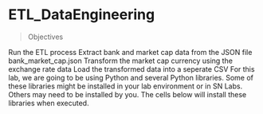 # ETL_DataEngineering

>  Objectives

Run the ETL process
Extract bank and market cap data from the JSON file bank_market_cap.json
Transform the market cap currency using the exchange rate data
Load the transformed data into a seperate CSV
For this lab, we are going to be using Python and several Python libraries.
Some of these libraries might be installed in your lab environment or in SN Labs. Others may need to be installed by you. The cells below will install these libraries when executed.

